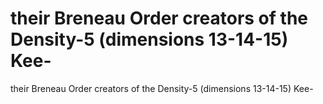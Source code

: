 # their Breneau Order creators of the Density-5 (dimensions 13-14-15) Kee-

their Breneau Order creators of the Density-5 (dimensions 13-14-15) Kee-